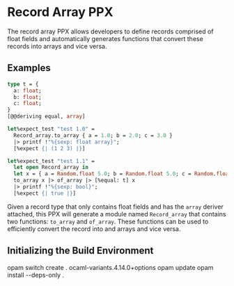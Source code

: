# Record Array PPX

The record array PPX allows developers to define records comprised of
float fields and automatically generates functions that convert these
records into arrays and vice versa.

## Examples

```ocaml
type t = {
  a: float;
  b: float;
  c: float;
}
[@@deriving equal, array]

let%expect_test "test 1.0" =
  Record_array.to_array { a = 1.0; b = 2.0; c = 3.0 }
  |> printf !"%{sexp: float array}";
  [%expect {| (1 2 3) |}]

let%expect_test "test 1.1" =
  let open Record_array in
  let x = { a = Random.float 5.0; b = Random.float 5.0; c = Random.float 5.0 } in
  to_array x |> of_array |> [%equal: t] x
  |> printf !"%{sexp: bool}";
  [%expect {| true |}]
```

Given a record type that only contains float fields and has the
`array` deriver attached, this PPX will generate a module named
`Record_array` that contains two functions: `to_array` and `of_array`.
These functions can be used to efficiently convert the record into and
arrays and vice versa.


## Initializing the Build Environment

opam switch create . ocaml-variants.4.14.0+options
opam update
opam install --deps-only .
